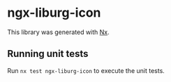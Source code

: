 # ngx-liburg-icon

This library was generated with [Nx](https://nx.dev).

## Running unit tests

Run `nx test ngx-liburg-icon` to execute the unit tests.
